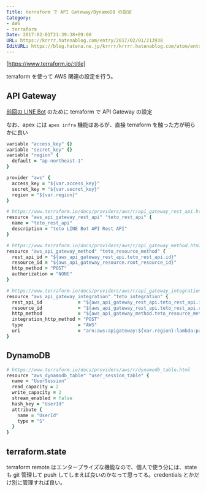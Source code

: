 ```yaml
---
Title: terraform で API Gateway/DynamoDB の設定
Category:
- AWS
- terraform
Date: 2017-02-01T21:39:38+09:00
URL: https://krrrr.hatenablog.com/entry/2017/02/01/213938
EditURL: https://blog.hatena.ne.jp/krrrr/krrrr.hatenablog.com/atom/entry/10328749687213080849
---
```


[https://www.terraform.io/:title]

terraform を使って AWS 関連の設定を行う。

<!-- more -->

## API Gateway

[前回の LINE Bot](http://krrrr.hatenablog.com/entry/2017/01/29/205403) のために terraform で API Gateway の設定

なお、apex には `apex infra` 機能はあるが、直接 terraform を触った方が明らかに良い

```ruby
variable "access_key" {}
variable "secret_key" {}
variable "region" {
  default = "ap-northeast-1"
}

provider "aws" {
  access_key = "${var.access_key}"
  secret_key = "${var.secret_key}"
  region = "${var.region}"
}

# https://www.terraform.io/docs/providers/aws/r/api_gateway_rest_api.html
resource "aws_api_gateway_rest_api" "teto_rest_api" {
  name = "teto_rest_api"
  description = "teto LINE Bot API Rest API"
}

# https://www.terraform.io/docs/providers/aws/r/api_gateway_method.html
resource "aws_api_gateway_method" "teto_resource_method" {
  rest_api_id = "${aws_api_gateway_rest_api.teto_rest_api.id}"
  resource_id = "${aws_api_gateway_resource.root_resource_id}"
  http_method = "POST"
  authorization = "NONE"
}

# https://www.terraform.io/docs/providers/aws/r/api_gateway_integration.html
resource "aws_api_gateway_integration" "teto_integration" {
  rest_api_id             = "${aws_api_gateway_rest_api.teto_rest_api.id}"
  resource_id             = "${aws_api_gateway_rest_api.teto_rest_api.root_resource_id}"
  http_method             = "${aws_api_gateway_method.teto_resource_method.http_method}"
  integration_http_method = "POST"
  type                    = "AWS"
  uri                     = "arn:aws:apigateway:${var.region}:lambda:path/2015-03-31/functions/${aws_lambda_function.lambda.arn.fixme}/invocations" # FIXME
}
```

## DynamoDB

```ruby
# https://www.terraform.io/docs/providers/aws/r/dynamodb_table.html
resource "aws_dynamodb_table" "user_session_table" {
  name = "UserSession"
  read_capacity = 2
  write_capacity = 2
  stream_enabled = false
  hash_key = "UserId"
  attribute {
    name = "UserId"
    type = "S"
  }
}
```

## terraform.state

terraform remote はエンタープライズな機能なので、個人で使う分には、state も git 管理して push してしまえば良いのかなって思ってる。credentials とかだけ別に管理すれば良い。
